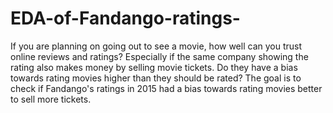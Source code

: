 # EDA-of-Fandango-ratings-
If you are planning on going out to see a movie, how well can you trust online reviews and ratings? Especially if the same company showing the rating also makes money by selling movie tickets. Do they have a bias towards rating movies higher than they should be rated?
The goal is to check if Fandango's ratings in 2015 had a bias towards rating movies better to sell more tickets.

